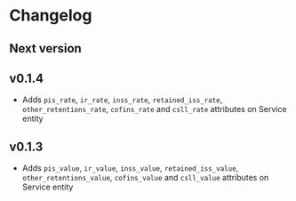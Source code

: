 # Changelog

## Next version

## v0.1.4

- Adds `pis_rate`, `ir_rate`, `inss_rate`, `retained_iss_rate`, `other_retentions_rate`, `cofins_rate` and `csll_rate` attributes on Service entity

## v0.1.3

- Adds `pis_value`, `ir_value`, `inss_value`, `retained_iss_value`, `other_retentions_value`, `cofins_value` and `csll_value` attributes on Service entity
